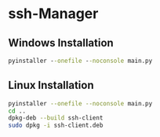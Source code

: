 # ssh-Manager

## Windows Installation
```bat
pyinstaller --onefile --noconsole main.py
```

## Linux Installation
```bash
pyinstaller --onefile --noconsole main.py
cd ..
dpkg-deb --build ssh-client
sudo dpkg -i ssh-client.deb
```
